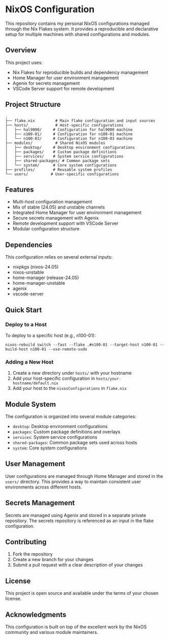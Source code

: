 # NixOS Configuration

This repository contains my personal NixOS configurations managed through the Nix Flakes system. It provides a reproducible and declarative setup for multiple machines with shared configurations and modules.

## Overview

This project uses:
- Nix Flakes for reproducible builds and dependency management
- Home Manager for user environment management
- Agenix for secrets management
- VSCode Server support for remote development

## Project Structure

```
.
├── flake.nix         # Main flake configuration and input sources
├── hosts/            # Host-specific configurations
│   ├── hal9000/     # Configuration for hal9000 machine
│   ├── n100-01/     # Configuration for n100-01 machine
│   └── n100-03/     # Configuration for n100-03 machine
├── modules/          # Shared NixOS modules
│   ├── desktop/     # Desktop environment configurations
│   ├── packages/    # Custom package definitions
│   ├── services/    # System service configurations
│   ├── shared-packages/ # Common package sets
│   └── system/      # Core system configurations
├── profiles/        # Reusable system profiles
└── users/          # User-specific configurations
```

## Features

- Multi-host configuration management
- Mix of stable (24.05) and unstable channels
- Integrated Home Manager for user environment management
- Secure secrets management with Agenix
- Remote development support with VSCode Server
- Modular configuration structure

## Dependencies

This configuration relies on several external inputs:
- nixpkgs (nixos-24.05)
- nixos-unstable
- home-manager (release-24.05)
- home-manager-unstable
- agenix
- vscode-server

## Quick Start

### Deploy to a Host

To deploy to a specific host (e.g., n100-01):

```shell
nixos-rebuild switch --fast --flake .#n100-01 --target-host n100-01 --build-host n100-01 --use-remote-sudo
```

### Adding a New Host

1. Create a new directory under `hosts/` with your hostname
2. Add your host-specific configuration in `hosts/your-hostname/default.nix`
3. Add your host to the `nixosConfigurations` in `flake.nix`

## Module System

The configuration is organized into several module categories:
- `desktop`: Desktop environment configurations
- `packages`: Custom package definitions and overlays
- `services`: System service configurations
- `shared-packages`: Common package sets used across hosts
- `system`: Core system configurations

## User Management

User configurations are managed through Home Manager and stored in the `users/` directory. This provides a way to maintain consistent user environments across different hosts.

## Secrets Management

Secrets are managed using Agenix and stored in a separate private repository. The secrets repository is referenced as an input in the flake configuration.

## Contributing

1. Fork the repository
2. Create a new branch for your changes
3. Submit a pull request with a clear description of your changes

## License

This project is open source and available under the terms of your chosen license.

## Acknowledgments

This configuration is built on top of the excellent work by the NixOS community and various module maintainers.
